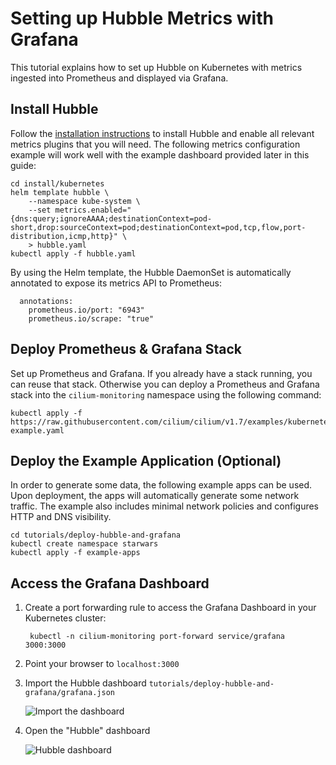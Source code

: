 # Setting up Hubble Metrics with Grafana

This tutorial explains how to set up Hubble on Kubernetes with metrics ingested
into Prometheus and displayed via Grafana.

## Install Hubble

Follow the [installation instructions](../../Documentation/installation.md)
to install Hubble and enable all relevant metrics plugins that you will need.
The following metrics configuration example will work well with the example
dashboard provided later in this guide:

    cd install/kubernetes
    helm template hubble \
        --namespace kube-system \
        --set metrics.enabled="{dns:query;ignoreAAAA;destinationContext=pod-short,drop:sourceContext=pod;destinationContext=pod,tcp,flow,port-distribution,icmp,http}" \
        > hubble.yaml
    kubectl apply -f hubble.yaml

By using the Helm template, the Hubble DaemonSet is automatically annotated to
expose its metrics API to Prometheus:

      annotations:
        prometheus.io/port: "6943"
        prometheus.io/scrape: "true"

## Deploy Prometheus & Grafana Stack

Set up Prometheus and Grafana. If you already have a stack running, you can
reuse that stack. Otherwise you can deploy a Prometheus and Grafana stack into
the `cilium-monitoring` namespace using the following command:

    kubectl apply -f https://raw.githubusercontent.com/cilium/cilium/v1.7/examples/kubernetes/addons/prometheus/monitoring-example.yaml

## Deploy the Example Application (Optional)

In order to generate some data, the following example apps can be used. Upon
deployment, the apps will automatically generate some network traffic. The
example also includes minimal network policies and configures HTTP and DNS
visibility.

    cd tutorials/deploy-hubble-and-grafana
    kubectl create namespace starwars
    kubectl apply -f example-apps

## Access the Grafana Dashboard

1. Create a port forwarding rule to access the Grafana Dashboard in your Kubernetes cluster:

        kubectl -n cilium-monitoring port-forward service/grafana 3000:3000

2. Point your browser to `localhost:3000`

3. Import the Hubble dashboard `tutorials/deploy-hubble-and-grafana/grafana.json`

   ![Import the dashboard](images/import_dashboard.png)

4. Open the "Hubble" dashboard

   ![Hubble dashboard](images/dashboard_example.png)

